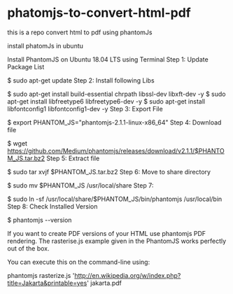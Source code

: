 # phatomjs-to-convert-html-pdf
this is a repo convert html to pdf using phantomJs


install phatomJs in ubuntu

Install PhantomJS on Ubuntu 18.04 LTS using Terminal
Step 1: Update Package List

$ sudo apt-get update
Step 2: Install following Libs

$ sudo apt-get install build-essential chrpath libssl-dev libxft-dev -y
$ sudo apt-get install libfreetype6 libfreetype6-dev -y
$ sudo apt-get install libfontconfig1 libfontconfig1-dev -y
Step 3: Export File

$ export PHANTOM_JS="phantomjs-2.1.1-linux-x86_64"
Step 4: Download file

$ wget https://github.com/Medium/phantomjs/releases/download/v2.1.1/$PHANTOM_JS.tar.bz2
Step 5: Extract file

$ sudo tar xvjf $PHANTOM_JS.tar.bz2
Step 6: Move to share directory

$ sudo mv $PHANTOM_JS /usr/local/share
Step 7:

$ sudo ln -sf /usr/local/share/$PHANTOM_JS/bin/phantomjs /usr/local/bin
Step 8: Check Installed Version

$ phantomjs --version


If you want to create PDF versions of your HTML use phantomjs PDF rendering. The rasterise.js example given in the PhantomJS works perfectly out of the box.

You can execute this on the command-line using:

phantomjs rasterize.js 'http://en.wikipedia.org/w/index.php?title=Jakarta&printable=yes' jakarta.pdf
